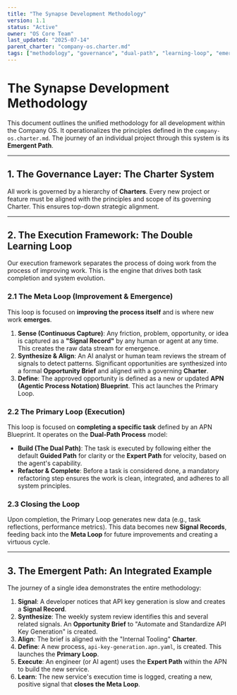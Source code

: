 ```yaml
---
title: "The Synapse Development Methodology"
version: 1.1
status: "Active"
owner: "OS Core Team"
last_updated: "2025-07-14"
parent_charter: "company-os.charter.md"
tags: ["methodology", "governance", "dual-path", "learning-loop", "emergence"]
---
```


# **The Synapse Development Methodology**

This document outlines the unified methodology for all development within the Company OS. It operationalizes the principles defined in the `company-os.charter.md`. The journey of an individual project through this system is its **Emergent Path**.

---

## **1. The Governance Layer: The Charter System**

All work is governed by a hierarchy of **Charters**. Every new project or feature must be aligned with the principles and scope of its governing Charter. This ensures top-down strategic alignment.

---

## **2. The Execution Framework: The Double Learning Loop**

Our execution framework separates the process of doing work from the process of improving work. This is the engine that drives both task completion and system evolution.

### **2.1 The Meta Loop (Improvement & Emergence)**

This loop is focused on **improving the process itself** and is where new work **emerges**.

1.  **Sense (Continuous Capture)**: Any friction, problem, opportunity, or idea is captured as a **"Signal Record"** by any human or agent at any time. This creates the raw data stream for emergence.
2.  **Synthesize & Align**: An AI analyst or human team reviews the stream of signals to detect patterns. Significant opportunities are synthesized into a formal **Opportunity Brief** and aligned with a governing **Charter**.
3.  **Define**: The approved opportunity is defined as a new or updated **APN (Agentic Process Notation) Blueprint**. This act launches the Primary Loop.

### **2.2 The Primary Loop (Execution)**

This loop is focused on **completing a specific task** defined by an APN Blueprint. It operates on the **Dual-Path Process** model:

* **Build (The Dual Path)**: The task is executed by following either the default **Guided Path** for clarity or the **Expert Path** for velocity, based on the agent's capability.
* **Refactor & Complete**: Before a task is considered done, a mandatory refactoring step ensures the work is clean, integrated, and adheres to all system principles.

### **2.3 Closing the Loop**

Upon completion, the Primary Loop generates new data (e.g., task reflections, performance metrics). This data becomes new **Signal Records**, feeding back into the **Meta Loop** for future improvements and creating a virtuous cycle.

---

## **3. The Emergent Path: An Integrated Example**

The journey of a single idea demonstrates the entire methodology:

1.  **Signal**: A developer notices that API key generation is slow and creates a **Signal Record**.
2.  **Synthesize**: The weekly system review identifies this and several related signals. An **Opportunity Brief** to "Automate and Standardize API Key Generation" is created.
3.  **Align**: The brief is aligned with the "Internal Tooling" **Charter**.
4.  **Define**: A new process, `api-key-generation.apn.yaml`, is created. This launches the **Primary Loop**.
5.  **Execute**: An engineer (or AI agent) uses the **Expert Path** within the APN to build the new service.
6.  **Learn**: The new service's execution time is logged, creating a new, positive signal that **closes the Meta Loop**.
